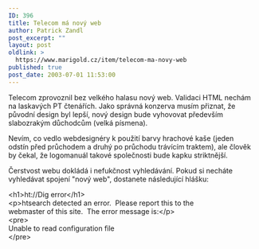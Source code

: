 ```yaml
---
ID: 396
title: Telecom má nový web
author: Patrick Zandl
post_excerpt: ""
layout: post
oldlink: >
  https://www.marigold.cz/item/telecom-ma-novy-web
published: true
post_date: 2003-07-01 11:53:00
---
```

<p>
Telecom zprovoznil bez velkého halasu&#160;nový web. Validaci HTML nechám na laskavých PT čtenářích. Jako správná konzerva musím přiznat, že původní design byl lepší, nový design bude vyhovovat především slabozrakým důchodcům (velká písmena). </p>

<p>
Nevím, co vedlo webdesignéry k použití barvy hrachové kaše (jeden odstín&#160;před průchodem a druhý po průchodu trávícím traktem), ale člověk by čekal, že logomanuál takové společnosti bude kapku striktnější. </p>

<p>
Čerstvost webu dokládá i nefukčnost vyhledávání. Pokud si necháte vyhledávat spojení "nový web", dostanete následující hlášku:</p>

<p>
&lt;h1&gt;ht://Dig error&lt;/h1&gt;<BR>&lt;p&gt;htsearch detected an error.&#160; Please report this to the<BR>webmaster of this site.&#160; The error message is:&lt;/p&gt;<BR>&lt;pre&gt;<BR>Unable to read configuration file<BR>&lt;/pre&gt;<PRE></PRE><!--obsah clanek-->